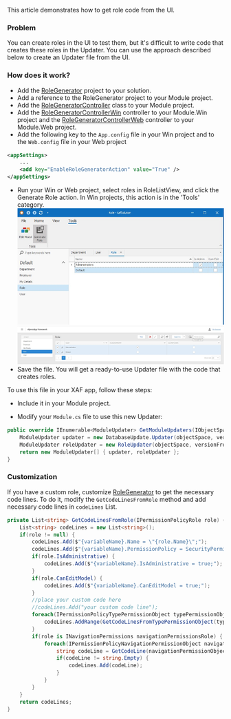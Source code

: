 This article demonstrates how to get role code from the UI.


### Problem
You can create roles in the UI to test them, but it's difficult to write code that creates these roles in the Updater. 
You can use the approach described below to create an Updater file from the UI.


### How does it work?
 - Add the [RoleGenerator](RoleGenerator/RoleGenerator.cs) project to your solution.
 - Add a reference to the RoleGenerator project to your Module project.
 - Add the [RoleGeneratorController](XafSolution.Module/Controllers/RoleGeneratorController.cs) class to your Module project.
 - Add the [RoleGeneratorControllerWin](XafSolution.Module.Win/Controllers/RoleGeneratorControllerWin.cs) controller to your Module.Win project and the [RoleGeneratorControllerWeb](XafSolution.Module.Web/Controllers/RoleGeneratorControllerWeb.cs) controller to your Module.Web project.
 - Add the following key to the `App.config` file in your Win project and to the `Web.config` file in your Web project
``` xml
<appSettings>
    ...
    <add key="EnableRoleGeneratorAction" value="True" />
</appSettings>
```
 - Run your Win or Web project, select roles in RoleListView, and click the Generate Role action. In Win projects, this action is in the 'Tools' category.
    ![](images/win.jpg)
    ![](images/web.jpg)
 - Save the file. You will get a ready-to-use Updater file with the code that creates roles.
 
 To use this file in your XAF app, follow these steps:
 - Include  it in your Module project.
 - Modify your `Module.cs` file to use this new Updater:

  	[](#tab/tabid-csharp)

``` csharp
public override IEnumerable<ModuleUpdater> GetModuleUpdaters(IObjectSpace objectSpace, Version versionFromDB) {
    ModuleUpdater updater = new DatabaseUpdate.Updater(objectSpace, versionFromDB);
    ModuleUpdater roleUpdater = new RoleUpdater(objectSpace, versionFromDB);
    return new ModuleUpdater[] { updater, roleUpdater };
}
```

### Customization
If you have a custom role, customize [RoleGenerator](RoleGenerator/RoleGenerator.cs) to get the necessary code lines.
To do it, modify the `GetCodeLinesFromRole` method and add necessary code lines in `codeLines` List.

``` csharp
private List<string> GetCodeLinesFromRole(IPermissionPolicyRole role) {
	List<string> codeLines = new List<string>();
	if(role != null) {
		codeLines.Add($"{variableName}.Name = \"{role.Name}\";");
		codeLines.Add($"{variableName}.PermissionPolicy = SecurityPermissionPolicy.{role.PermissionPolicy.ToString()};");
		if(role.IsAdministrative) {
			codeLines.Add($"{variableName}.IsAdministrative = true;");
		}
		if(role.CanEditModel) {
			codeLines.Add($"{variableName}.CanEditModel = true;");
		}
		//place your custom code here
		//codeLines.Add("your custom code line");
		foreach(IPermissionPolicyTypePermissionObject typePermissionObject in role.TypePermissions) {
			codeLines.AddRange(GetCodeLinesFromTypePermissionObject(typePermissionObject));
		}
		if(role is INavigationPermissions navigationPermissionsRole) {
			foreach(IPermissionPolicyNavigationPermissionObject navigationPermissionObject in navigationPermissionsRole.NavigationPermissions) {
				string codeLine = GetCodeLine(navigationPermissionObject);
				if(codeLine != string.Empty) {
					codeLines.Add(codeLine);
				}
			}
		}
	}
	return codeLines;
}
```
